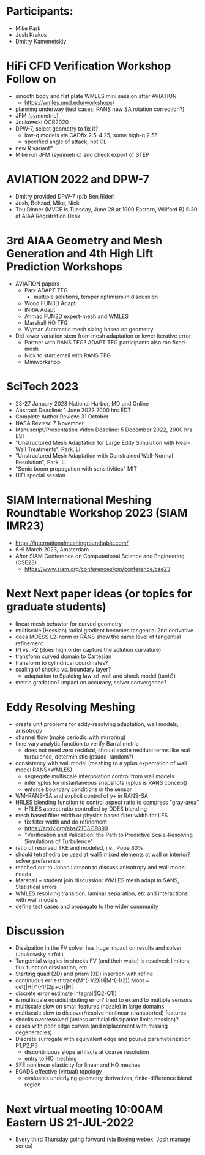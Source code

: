 
# Participants:
- Mike Park
- Josh Krakos
- Dmitry Kamenetskiy

# HiFi CFD Verification Workshop Follow on
  - smooth body and flat plate WMLES mini session after AVIATION
    - https://wmles.umd.edu/workshops/
  - planning underway (test cases: RANS new SA rotation correction?)
  - JFM (symmetric)
  - Joukowski QCR2020
  - DPW-7, select geometry to fix it?
    - low-q models via CADfix 2.5-4.25, some high-q 2.5?
    - specified angle of attack, not CL
  - new R variant?
  - Mike run JFM (symmetric) and check export of STEP

# AVIATION 2022 and DPW-7
  - Dmitry provided DPW-7 (p/b Ben Rider)
  - Josh, Behzad, Mike, Nick
  - Thu Dinner (MVCE is Tuesday, June 28 at 1900 Eastern, Willford B) 5:30 at AIAA Registration Desk

# 3rd AIAA Geometry and Mesh Generation and 4th High Lift Prediction Workshops
  - AVIATION papers
    - Park ADAPT TFG
      - multiple solutions, temper optimism in discussion
    - Wood FUN3D Adapt
    - INRIA Adapt
    - Ahmad FUN3D expert-mesh and WMLES
    - Marshall HO TFG
    - Wyman Automatic mesh sizing based on geometry
  - Did lower variation stem from mesh adaptation or lower iterative error
    - Partner with RANS TFG? ADAPT TFG participants also ran fixed-mesh
    - Nick to start email with RANS TFG
    - Miniworkshop

# SciTech 2023
 - 23-27 January 2023 National Harbor, MD and Online
 - Abstract Deadline: 1 June 2022 2000 hrs EDT
 - Complete Author Review: 31 October
 - NASA Review: 7 November
 - Manuscript/Presentation Video Deadline: 5 December 2022, 2000 hrs EST
 - "Unstructured Mesh Adaptation for Large Eddy Simulation with Near-Wall Treatments", Park, Li
 - "Unstructured Mesh Adaptation with Constrained Wall-Normal Resolution", Park, Li
 - "Sonic boom propagation with sensitivities" MIT
 - HiFi special session

# SIAM International Meshing Roundtable Workshop 2023 (SIAM IMR23)
- https://internationalmeshingroundtable.com/
- 6-9 March 2023, Amsterdam
- After SIAM Conference on Computational Science and Engineering (CSE23)
  - https://www.siam.org/conferences/cm/conference/cse23

# Next Next paper ideas (or topics for graduate students)
- linear mesh behavior for curved geometry
- multiscale (Hessian) radial gradient becomes tangential 2nd derivative
- does MOESS L2-norm or RANS show the same level of tangential refinement
- P1 vs. P2 (does high order capture the solution curvature)
- transform curved domain to Cartesian
- transform to cylindrical coordinates?
- scaling of shocks vs. boundary layer?
  - adaptation to Spalding law-of-wall and shock model (tanh?)
- metric gradation? impact on accuracy, solver convergence? 

# Eddy Resolving Meshing
- create unit problems for eddy-resolving adaptation, wall models, anisotropy
 - channel flow (make periodic with mirroring)
- time vary analytic function to verify Barral metric
  - does not need zero residual, should excite residual terms like real turbulence, deterministic (psudo-random?)
- consistency with wall model (meshing to a yplus expectation of wall model RANS+WMLES)
  - segregate multiscale interpolation control from wall models
  - infer yplus for instantaneous snapshots (yplus is RANS concept)
  - enforce boundary conditions in the sensor
- WM-RANS-SA and explicit control of y+ in RANS-SA
- HRLES blending function to control aspect ratio to compress "gray-area"
  - HRLES aspect ratio controlled by DDES blending
- mesh based filter width or physics based filter width for LES
  - fix filter width and do refinement
  - https://arxiv.org/abs/2103.09899 
  - "Verification and Validation: the Path to Predictive Scale-Resolving Simulations of Turbulence"
- ratio of resolved TKE and modeled, i.e., Pope 80%
- should tetrahedra be used at wall? mixed elements at wall or interior? solver preference
- reached out to Johan Larsson to discuss anisotropy and wall model needs
- Marshall + student join discussion: WMLES mesh adapt in SANS, Statistical errors
- WMLES resolving transition, laminar separation, etc and interactions with wall models
- define test cases and propagate to the wider community

# Discussion
- Dissipation in the FV solver has huge impact on results and solver (Joukowsky airfoil)
- Tangential wiggles in shocks FV (and their wake) is resolved: limiters, flux function dissipation, etc.
- Starting quad (2D) and prism (3D) insertion with refine
- continuous err est trace(M^(-1/2)|H|M^(-1/2)) Mopt = det(|H|)^(-1/(2p+d))|H|
- discrete error estimate integral(|Q2-Q1|)
- is multiscale equidistributing error? tried to extend to multiple sensors
- multiscale slow on small features (nozzle) in large domains
- multiscale slow to discover/resolve nonlinear (transported) features
- shocks overresolved (unless artificial dissipation limits hessian)?
- cases with poor edge curves (and replacement with missing degeneracies)
- Discrete surrogate with equivalent edge and pcurve parameterization P1,P2,P3
  - discontinuous slope artifacts at coarse resolution
  - entry to HO meshing
- SFE nonlinear elasticity for linear and HO meshes
- EGADS effective (virtual) topology
  - evaluates underlying geometry derivatives, finite-difference blend region

# Next virtual meeting 10:00AM Eastern US 21-JUL-2022
- Every third Thursday going forward (via Boeing webex, Josh manage series)

